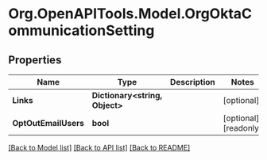 # Org.OpenAPITools.Model.OrgOktaCommunicationSetting

## Properties

Name | Type | Description | Notes
------------ | ------------- | ------------- | -------------
**Links** | **Dictionary&lt;string, Object&gt;** |  | [optional] 
**OptOutEmailUsers** | **bool** |  | [optional] [readonly] 

[[Back to Model list]](../README.md#documentation-for-models) [[Back to API list]](../README.md#documentation-for-api-endpoints) [[Back to README]](../README.md)

